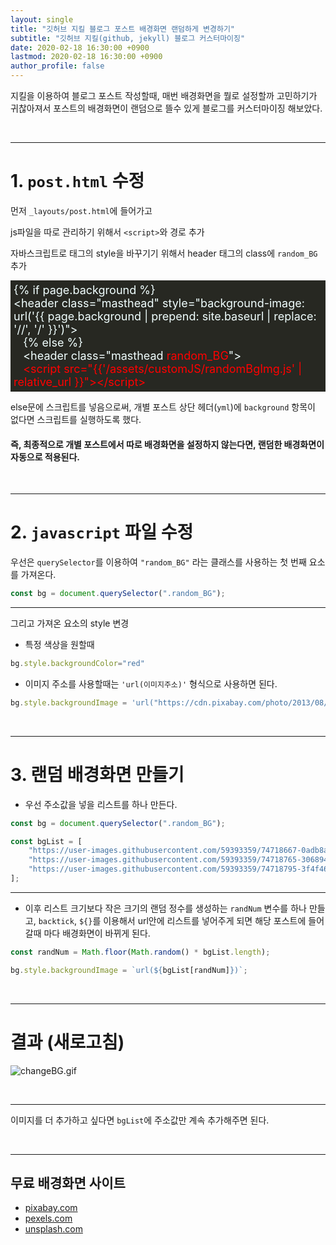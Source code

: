 ```yaml
---
layout: single
title: "깃허브 지킬 블로그 포스트 배경화면 랜덤하게 변경하기"
subtitle: "깃허브 지킬(github, jekyll) 블로그 커스터마이징"
date: 2020-02-18 16:30:00 +0900
lastmod: 2020-02-18 16:30:00 +0900
author_profile: false
---
```


지킬을 이용하여 블로그 포스트 작성할때, 매번 배경화면을 뭘로 설정할까 고민하기가 귀찮아져서 포스트의 배경화면이 랜덤으로 뜰수 있게 블로그를 커스터마이징 해보았다.

<br/>

---

# 1. `post.html` 수정

먼저 `_layouts/post.html`에 들어가고

js파일을 따로 관리하기 위해서 `<script>`와 경로 추가

자바스크립트로 태그의 style을 바꾸기기 위해서 header 태그의 class에 `random_BG` 추가

<div style="background-color:#272822; padding:5px; color:#f1ffff; font-size:18px;">
&#123;&#37; if page.background &#37;&#125;<br/>
&#60;header class="masthead" style="background-image: url('&#123;&#123; page.background | prepend: site.baseurl | replace: '//', '/' &#125;&#125;')"&#62;<br/>
&#160;&#160;  &#123;&#37; else &#37;&#125;<br/>
&#160;&#160;  &#60;header class="masthead <span style="color:red">random_BG</span>"&#62;<br/>
<span style="color:red">&#160;&#160;  &#60;script src="&#123;&#123;'/assets/customJS/randomBgImg.js' | relative_url &#125;&#125;"&#62;&#60;/script&#62;</span>
</div>

else문에 스크립트를 넣음으로써, 개별 포스트 상단 헤더(`yml`)에 `background` 항목이 없다면 스크립트를 실행하도록 했다.

#### 즉, 최종적으로 개별 포스트에서 따로 배경화면을 설정하지 않는다면, 랜덤한 배경화면이 자동으로 적용된다.

<br/>

---

# 2. `javascript` 파일 수정

우선은 `querySelector`를 이용하여 `"random_BG"` 라는 클래스를 사용하는 첫 번째 요소를 가져온다.

```js
const bg = document.querySelector(".random_BG");
```

---

그리고 가져온 요소의 style 변경

- 특정 색상을 원할때
```js
bg.style.backgroundColor="red"
```

- 이미지 주소를 사용할때는 `'url(이미지주소)'` 형식으로 사용하면 된다.
```js
bg.style.backgroundImage = 'url("https://cdn.pixabay.com/photo/2013/08/28/12/03/plumage-176723_960_720.jpg")';
```

<br/>

---

# 3. 랜덤 배경화면 만들기

- 우선 주소값을 넣을 리스트를 하나 만든다.

```js
const bg = document.querySelector(".random_BG");

const bgList = [
    "https://user-images.githubusercontent.com/59393359/74718667-0adb8a80-5276-11ea-8bc3-0e36c67cf28a.jpg",
    "https://user-images.githubusercontent.com/59393359/74718765-30689400-5276-11ea-8a91-dd7ce797074b.jpg",
    "https://user-images.githubusercontent.com/59393359/74718795-3f4f4680-5276-11ea-9f52-58bb99cb2db0.jpg"
];
```

---

- 이후 리스트 크기보다 작은 크기의 랜덤 정수를 생성하는 `randNum` 변수를 하나 만들고, `backtick`, `${}`를 이용해서 url안에 리스트를 넣어주게 되면 해당 포스트에 들어갈때 마다 배경화면이 바뀌게 된다.

```js
const randNum = Math.floor(Math.random() * bgList.length);

bg.style.backgroundImage = `url(${bgList[randNum]})`;
```

<br/>

---

# 결과 (새로고침)

![changeBG.gif](https://user-images.githubusercontent.com/59393359/74720122-9d7d2900-5278-11ea-9683-be4098a74a21.gif)

<br/>

---

이미지를 더 추가하고 싶다면 `bgList`에 주소값만 계속 추가해주면 된다.

<br/>

---

## 무료 배경화면 사이트

- [pixabay.com](https://pixabay.com/ko/)
- [pexels.com](https://www.pexels.com/)
- [unsplash.com](https://unsplash.com/)

<br/>